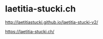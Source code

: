 
# laetitia-stucki.ch

<http://laetitiastucki.github.io/laetitia-stucki-v2/>

<https://laetitia-stucki.ch/>
